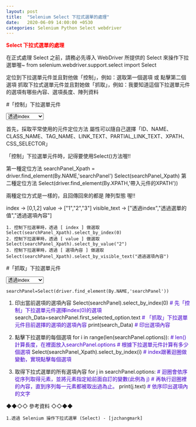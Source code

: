 ```yaml
---
layout: post
title:  "Selenium Select 下拉式選單的處理"
date:   2020-06-09 14:00:00 +0530
categories: Selenium Python Select webdriver
---
```


<font color="#FF0000" style="font-weight:bold;">Select 下拉式選單的處理</font>


在正式處理 Select 之前，請務必先導入 WebDriver 所提供的 Select 來操作下拉選單喔~
from selenium.webdriver.support.select import Select

定位到下拉選單元件並且對他做「控制」，例如：選取第一個選項 或 點擊第二個選項
抓取下拉式選單元件並且對她做「抓取」，例如：我要知道這個下拉選單元件的選項有哪些內容、選項長度、陣列資料


#「控制」下拉選單元件

<select name = "searchPanel">
    <option value = "1" title="index">透過index</option>
    <option value = "2" title="value">透過選單的值</option>
    <option value = "3" title="visible_text" >透過選項內容</option>
</select>

首先，採取平常使用的元件定位方法
屬性可以隨自己選擇「ID、NAME、CLASS_NAME、TAG_NAME、LINK_TEXT、PARTIAL_LINK_TEXT、XPATH、CSS_SELECTOR」

「控制」下拉選單元件時，記得要使用Select()方法喔!!

第一種定位方法
searchPanel_Xpath = driver.find_element(By.NAME,'searchPanel')
Select(searchPanel_Xpath)
第二種定位方法
Select(driver.find_element(By.XPATH,'帶入元件的XPATH'))

兩種定位方式是一樣的，且回傳回來的都是 陣列型態 喔!!

index         ->   [0,1,2]
value         ->   ["1","2","3"]
visible_text  ->   ["透過index","透過選單的值","透過選項內容"]

    1. 控制下拉選單時，透過 [ index ] 做選取
    Select(searchPanel_Xpath).select_by_index(0)
    2. 控制下拉選單時，透過 [ value ] 做選取
    Select(searchPanel_Xpath).select_by_value("2")  
    3. 控制下拉選單時，透過 [ 選項內容 ] 做選取
    Select(searchPanel_Xpath).select_by_visible_text("透過選項內容")

<p></p>
<p></p>
<p></p>


#「抓取」下拉選單元件

<select name = "searchPanel">
    <option value = "1" title="index">透過index</option>
    <option value = "2" title="value">透過選單的值</option>
    <option value = "3" title="visible_text" >透過選項內容</option>
</select>

    searchPanel=Select(driver.find_element(By.NAME,'searchPanel'))

1. 印出當前選項的選項內容
    Select(searchPanel).select_by_index(0)
    <font color="#4400CC"># 先「控制」下拉選單元件選擇index(0)的選項</font>
    search_Data=searchPanel.first_selected_option.text
    <font color="#4400CC"># 「抓取」下拉選單元件目前選擇的選項的選項內容</font>
    print(search_Data)
    <font color="#4400CC"># 印出選項內容</font>


2. 點擊下拉選單的每個選項
    for i in range(len(searchPanel.options)):
    <font color="#4400CC"># len() 計算長度，在裡面放入searchPanel.options</font>
    <font color="#4400CC"># 根據下拉選單元件計算有多少個選項</font>
    Select(searchPanel_Xpath).select_by_index(i)
    <font color="#4400CC"># index跟著迴圈做變動，實現點擊每個選項</font>
        
3. 取得下拉式選單的所有選項內容
    for j in searchPanel.options:
    <font color="#4400CC"># 迴圈會依序從序列取得元素，並將元素指定給前面自訂的變數(此例為 j)</font>
    <font color="#4400CC"># 再執行迴圈裡的內容，直到序列每一元素都被取出過為止。</font>
    print(j.text)
    <font color="#4400CC"># 依序印出選項內的文字</font>    



<p></p>
<p></p>
<p></p>
<p></p>



<p>◆◆◇◇ 參考資料 ◇◇◆◆</p>

```
1.透過 Selenium 操作下拉式選單 (Select) - [jzchangmark]

```
[jzchangmark]: https://jzchangmark.wordpress.com/2015/03/05/%E9%80%8F%E9%81%8E-selenium-%E6%93%8D%E4%BD%9C%E4%B8%8B%E6%8B%89%E5%BC%8F%E9%81%B8%E5%96%AE-select/
<p></p>
